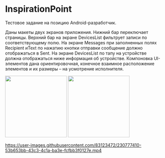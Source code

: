 ﻿# InspirationPoint
 
 Тестовое задание на позицию Android-разработчик.

Даны макеты двух экранов приложения. 
Нижний бар переключает страницы.
Верхний бар на экране DevicesList фильтрует записи по соответствующему полю.
На экране Messages при заполненных полях Recipient иText по нажатию кнопки отправки сообщение должно отображаться в Sent.
На экране DevicesList по тапу на устройстве должна отображаться ниже информация об устройстве.
Компоновка UI-элементов дана ориентировочная, конечное взаимное расположение элементов и их размеры – на усмотрение исполнителя. 

<img src="https://user-images.githubusercontent.com/83123472/230777097-4f8b6df3-db43-40ca-8ec6-1b55fd37057b.jpg" width="200">
<img src="https://user-images.githubusercontent.com/83123472/230777098-e7dd8a1d-6e77-4651-8236-2d4ee0e99124.jpg" width="200">


https://user-images.githubusercontent.com/83123472/230777410-53b653bb-43c3-4c1a-ba3e-fcfbb3f0127e.mp4

